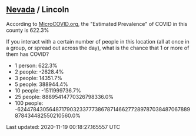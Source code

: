 
## [Nevada](/united-states/nevada) / Lincoln

According to [MicroCOVID.org](http://microcovid.org),
the "Estimated Prevalence" of COVID in this county is 622.3%

If you interact with a certain number of people in this location
(all at once in a group, or spread out across the day), what is the chance that
1 or more of them has COVID?

- 1 person: 622.3%
- 2 people: -2628.4%
- 3 people: 14351.7%
- 5 people: 388944.4%
- 10 people: -1511999736.7%
- 25 people: 88895414770326798336.0%
- 100 people: -62447843056487179032337773867871466277289787038487067889878434482550210560.0%

Last updated: 2020-11-19 00:18:27.165557 UTC
